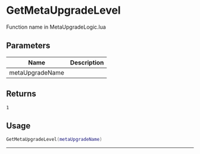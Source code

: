 # GetMetaUpgradeLevel

Function name in MetaUpgradeLogic.lua

## Parameters

| Name            | Description |
| --------------- | ----------- |
| metaUpgradeName |             |

## Returns

`1`

## Usage

```lua
GetMetaUpgradeLevel(metaUpgradeName)
```

---
